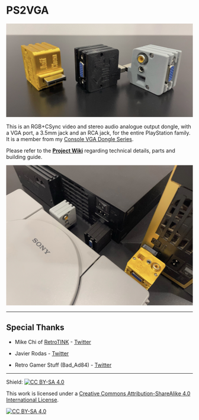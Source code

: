 # PS2VGA

<img src="./Pics/ps2vga_cover.jpg" width=800>


This is an RGB+CSync video and stereo audio analogue output dongle, with a VGA port, a 3.5mm jack and an RCA jack, for the entire PlayStation family. It is a member from my [Console VGA Dongle Series](https://github.com/jeffqchen/Console-VGA-Dongle-Series).

Please refer to the **[Project Wiki](https://github.com/jeffqchen/PS2VGA/wiki)** regarding technical details, parts and building guide.

<img src="./Pics/ps2vga_group.jpg" width=800>

---------
## Special Thanks

- Mike Chi of [RetroTINK](https://www.retrotink.com) - [Twitter](https://twitter.com/retrotink2)

- Javier Rodas - [Twitter](https://twitter.com/JaviRodasG)

- Retro Gamer Stuff (Bad_Ad84) - [Twitter](https://twitter.com/RetroGamerStuff)

--------
Shield: [![CC BY-SA 4.0][cc-by-sa-shield]][cc-by-sa]

This work is licensed under a
[Creative Commons Attribution-ShareAlike 4.0 International License][cc-by-sa].

[![CC BY-SA 4.0][cc-by-sa-image]][cc-by-sa]

[cc-by-sa]: http://creativecommons.org/licenses/by-sa/4.0/
[cc-by-sa-image]: https://licensebuttons.net/l/by-sa/4.0/88x31.png
[cc-by-sa-shield]: https://img.shields.io/badge/License-CC%20BY--SA%204.0-lightgrey.svg
